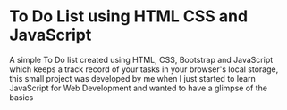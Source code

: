 # To Do List using HTML CSS and JavaScript

A simple To Do list created using HTML, CSS, Bootstrap and JavaScript which keeps a track record of your tasks in your browser's local storage, this small project was developed by me when I just started to learn JavaScript for Web Development and wanted to have a glimpse of the basics
